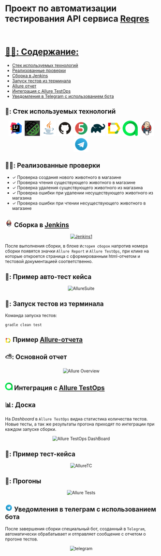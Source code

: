 <h1 >Проект по автоматизации тестирования API сервиса <a href="https://reqres.in/"> Reqres</a></h1>
<a href="https://petstore.swagger.io/#/"><img >

# :man_student:: Содержание:

- <a href="#tools"> Стек используемых технологий</a>
- <a href="#checking"> Реализованные проверки</a>
- <a href="#jenkins"> Сборка в Jenkins</a>
- <a href="#console"> Запуск тестов из терминала</a>
- <a href="#allureReport"> Allure отчет</a>
- <a href="#allure"> Интеграция с Allure TestOps</a>
- <a href="#tg"> Уведомления в Telegram с использованием бота</a>

<a id="tools"></a>
## 🧰: Стек используемых технологий

<p align="center">
<a href="https://www.jetbrains.com/idea/"><img src="media/logo/Idea.svg" width="50" height="50"  alt="IDEA"/></a>
<a href="https://rest-assured.io/"><img src="media/logo/RestAssured.png" width="50" height="50"  alt="Rest-Assured"/></a>
<a href="https://www.java.com/"><img src="media/logo/Java.svg" width="50" height="50"  alt="Java"/></a>
<a href="https://github.com/"><img src="media/logo/GitHub.svg" width="50" height="50"  alt="Github"/></a>
<a href="https://junit.org/junit5/"><img src="media/logo/JUnit5.svg" width="50" height="50"  alt="JUnit 5"/></a>
<a href="https://gradle.org/"><img src="media/logo/Gradle.svg" width="50" height="50"  alt="Gradle"/></a>
<a href="https://github.com/allure-framework/allure2"><img src="media/logo/Allure.svg" width="50" height="50"  alt="Allure"/></a>
<a href="https://https://qameta.io/"><img src="media/logo/AllureTestOps.svg" width="50" height="50"  alt="AllureTestOps"/></a>
<a href="https://www.jenkins.io/"><img src="media/logo/Jenkins.svg" width="50" height="50"  alt="Jenkins"/></a>
<a href="https://https://telegram.org/"><img src="media/logo/Telegram.svg" width="50" height="50"  alt="Telegram"/></a>
</p>

<a id="checking"></a>
## :male_detective:: Реализованные проверки

- ✓ Проверка создания нового животного в магазине
- ✓ Проверка чтения существующего животного в магазине
- ✓ Проверка удаления существующего животного из магазина
- ✓ Проверка ошибки при удалении несуществующего животного из магазина
- ✓ Проверка ошибки при чтении несуществующего животного в магазине

<a id="jenkins"></a>
## <img src="media/logo/Jenkins.svg" width="25" height="25"  alt="Jenkins"/></a> Сборка в <a target="_blank" href="https://jenkins.autotests.cloud/job/Rest_Api_EVShev/"> Jenkins </a>
<p align="center">
<a href="https://jenkins.autotests.cloud/job/Rest_Api_EVShev/allure/"><img src="media/screens/Jenkins.png" alt="Jenkins1"/></a>
</p>
После выполнения сборки, в блоке <code>История сборок</code> напротив номера сборки появятся значки <code>Allure Report</code> и <code>Allure TestOps</code>, при клике на которые откроется страница с сформированным html-отчетом и тестовой документацией соответственно.


## 🧪: Пример авто-тест кейса
<p align="center">
<img title="AllureSuite" src="media/screens/AllureTC.png">
</p>

<a id="console"></a>
## :rocket:: Запуск тестов из терминала
Команда запуска тестов:
```
gradle clean test
```


<a id="allureReport"></a>
## <img width="4%" style="vertical-align:middle" title="Allure Report" src="media/logo/Allure.svg"> </a> Пример <a target="_blank" href="https://jenkins.autotests.cloud/job/Rest_Api_EVShev/8/allure/"> Allure-отчета </a>
## ⛅: Основной отчет

<p align="center">
<img title="Allure Overview" src="media/screens/AllureReport.png">
</p>

<a id="allure"></a>
## <img src="media/logo/AllureTestOps.svg" width="25" height="25"  alt="Allure_TO"/></a> Интеграция с  <a target="_blank" href="https://allure.autotests.cloud/project/3730/dashboards"> Allure TestOps</a>

## :bar_chart:: Доска
На *Dashboard* в <code>Allure TestOps</code> видна статистика количества тестов. Новые тесты, а так же результаты прогона приходят по интеграции при каждом запуске сборки.

<p align="center">
<img title="Allure TestOps DashBoard" src="media/screens/Dashboard.png">
</p>

## :pinching_hand:: Пример тест-кейса
<p align="center">
<img title="AllureTC" src="media/screens/TestCase.png">
</p>

## :runner:: Прогоны
<p align="center">
<img title="Allure Tests" src="media/screens/launches.png">
</p>

<a id="tg"></a>
## <img src="media/logo/Telegram.svg" width="25" height="25"  alt="Telegram"/></a> Уведомления в телеграм с использованием бота
После завершения сборки специальный бот, созданный в <code>Telegram</code>, автоматически обрабатывает и отправляет сообщение с отчетом о прогоне тестов.

<p align="center">
<img title="telegram" src="media/screens/Telegram.png">
</p>